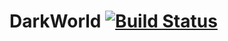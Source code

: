 DarkWorld [![Build Status](https://travis-ci.org/Matthbo/DarkWorld.svg?branch=master)](https://travis-ci.org/Matthbo/DarkWorld)
=========
